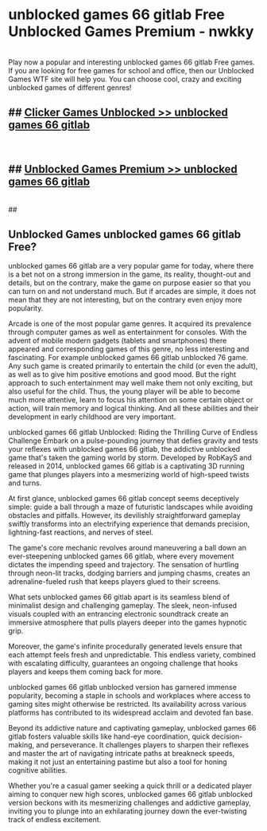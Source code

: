 # unblocked games 66 gitlab Free Unblocked Games Premium - nwkky <br>
<br>
Play now a popular and interesting unblocked games 66 gitlab Free games. If you are looking for free games for school and office, then our Unblocked Games WTF site will help you. You can choose cool, crazy and exciting unblocked games of different genres!


## ##  [Clicker Games Unblocked >> unblocked games 66 gitlab](http://freeplayer.one?title=unblocked_games_66_gitlab&ref=M1)
  <br>

##  ## [Unblocked Games Premium >> unblocked games 66 gitlab](http://freeplayer.one?title=unblocked_games_66_gitlab&ref=M1)
  <br>
  ##



## Unblocked Games unblocked games 66 gitlab Free?

unblocked games 66 gitlab are a very popular game for today, where there is a bet not on a strong immersion in the game, its reality, thought-out and details, but on the contrary, make the game on purpose easier so that you can turn on and not understand much. But if arcades are simple, it does not mean that they are not interesting, but on the contrary even enjoy more popularity.

Arcade is one of the most popular game genres. It acquired its prevalence through computer games as well as entertainment for consoles. With the advent of mobile modern gadgets (tablets and smartphones) there appeared and corresponding games of this genre, no less interesting and fascinating. For example unblocked games 66 gitlab unblocked 76 game. Any such game is created primarily to entertain the child (or even the adult), as well as to give him positive emotions and good mood. But the right approach to such entertainment may well make them not only exciting, but also useful for the child. Thus, the young player will be able to become much more attentive, learn to focus his attention on some certain object or action, will train memory and logical thinking. And all these abilities and their development in early childhood are very important.

unblocked games 66 gitlab Unblocked: Riding the Thrilling Curve of Endless Challenge
Embark on a pulse-pounding journey that defies gravity and tests your reflexes with unblocked games 66 gitlab, the addictive unblocked game that's taken the gaming world by storm. Developed by RobKayS and released in 2014, unblocked games 66 gitlab is a captivating 3D running game that plunges players into a mesmerizing world of high-speed twists and turns.

At first glance, unblocked games 66 gitlab concept seems deceptively simple: guide a ball through a maze of futuristic landscapes while avoiding obstacles and pitfalls. However, its devilishly straightforward gameplay swiftly transforms into an electrifying experience that demands precision, lightning-fast reactions, and nerves of steel.

The game's core mechanic revolves around maneuvering a ball down an ever-steepening unblocked games 66 gitlab, where every movement dictates the impending speed and trajectory. The sensation of hurtling through neon-lit tracks, dodging barriers and jumping chasms, creates an adrenaline-fueled rush that keeps players glued to their screens.

What sets unblocked games 66 gitlab apart is its seamless blend of minimalist design and challenging gameplay. The sleek, neon-infused visuals coupled with an entrancing electronic soundtrack create an immersive atmosphere that pulls players deeper into the games hypnotic grip.

Moreover, the game's infinite procedurally generated levels ensure that each attempt feels fresh and unpredictable. This endless variety, combined with escalating difficulty, guarantees an ongoing challenge that hooks players and keeps them coming back for more.

unblocked games 66 gitlab unblocked version has garnered immense popularity, becoming a staple in schools and workplaces where access to gaming sites might otherwise be restricted. Its availability across various platforms has contributed to its widespread acclaim and devoted fan base.

Beyond its addictive nature and captivating gameplay, unblocked games 66 gitlab fosters valuable skills like hand-eye coordination, quick decision-making, and perseverance. It challenges players to sharpen their reflexes and master the art of navigating intricate paths at breakneck speeds, making it not just an entertaining pastime but also a tool for honing cognitive abilities.

Whether you're a casual gamer seeking a quick thrill or a dedicated player aiming to conquer new high scores, unblocked games 66 gitlab unblocked version beckons with its mesmerizing challenges and addictive gameplay, inviting you to plunge into an exhilarating journey down the ever-twisting track of endless excitement.